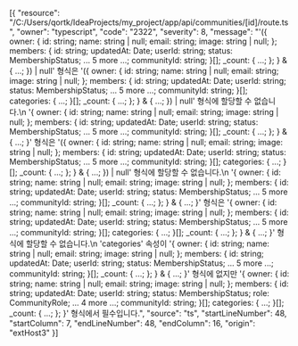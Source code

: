 [{
	"resource": "/C:/Users/qortk/IdeaProjects/my_project/app/api/communities/[id]/route.ts",
	"owner": "typescript",
	"code": "2322",
	"severity": 8,
	"message": "'({ owner: { id: string; name: string | null; email: string; image: string | null; }; members: { id: string; updatedAt: Date; userId: string; status: MembershipStatus; ... 5 more ...; communityId: string; }[]; _count: { ...; }; } & { ...; }) | null' 형식은 '({ owner: { id: string; name: string | null; email: string; image: string | null; }; members: { id: string; updatedAt: Date; userId: string; status: MembershipStatus; ... 5 more ...; communityId: string; }[]; categories: { ...; }[]; _count: { ...; }; } & { ...; }) | null' 형식에 할당할 수 없습니다.\n  '{ owner: { id: string; name: string | null; email: string; image: string | null; }; members: { id: string; updatedAt: Date; userId: string; status: MembershipStatus; ... 5 more ...; communityId: string; }[]; _count: { ...; }; } & { ...; }' 형식은 '({ owner: { id: string; name: string | null; email: string; image: string | null; }; members: { id: string; updatedAt: Date; userId: string; status: MembershipStatus; ... 5 more ...; communityId: string; }[]; categories: { ...; }[]; _count: { ...; }; } & { ...; }) | null' 형식에 할당할 수 없습니다.\n    '{ owner: { id: string; name: string | null; email: string; image: string | null; }; members: { id: string; updatedAt: Date; userId: string; status: MembershipStatus; ... 5 more ...; communityId: string; }[]; _count: { ...; }; } & { ...; }' 형식은 '{ owner: { id: string; name: string | null; email: string; image: string | null; }; members: { id: string; updatedAt: Date; userId: string; status: MembershipStatus; ... 5 more ...; communityId: string; }[]; categories: { ...; }[]; _count: { ...; }; } & { ...; }' 형식에 할당할 수 없습니다.\n      'categories' 속성이 '{ owner: { id: string; name: string | null; email: string; image: string | null; }; members: { id: string; updatedAt: Date; userId: string; status: MembershipStatus; ... 5 more ...; communityId: string; }[]; _count: { ...; }; } & { ...; }' 형식에 없지만 '{ owner: { id: string; name: string | null; email: string; image: string | null; }; members: { id: string; updatedAt: Date; userId: string; status: MembershipStatus; role: CommunityRole; ... 4 more ...; communityId: string; }[]; categories: { ...; }[]; _count: { ...; }; }' 형식에서 필수입니다.",
	"source": "ts",
	"startLineNumber": 48,
	"startColumn": 7,
	"endLineNumber": 48,
	"endColumn": 16,
	"origin": "extHost3"
}]